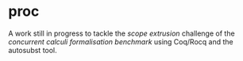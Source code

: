 # proc

A work still in progress to tackle the *scope extrusion* challenge of the *concurrent calculi formalisation benchmark* using Coq/Rocq and the autosubst tool.
